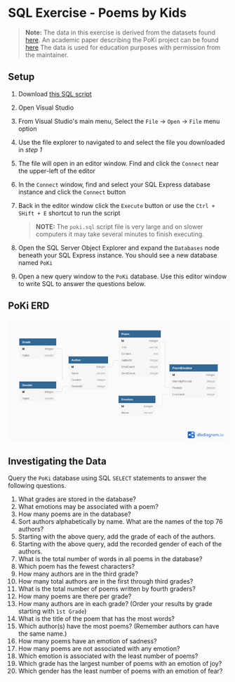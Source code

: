 # SQL Exercise - Poems by Kids

> **Note:** The data in this exercise is derived from the datasets found [here](https://github.com/whipson/PoKi-Poems-by-Kids). An academic paper describing the PoKi project can be found [here](https://arxiv.org/abs/2004.06188)
> The data is used for education purposes with permission from the maintainer.

## Setup

1. Download [this SQL script](./assets/poki.sql)
1. Open Visual Studio
1. From Visual Studio's main menu, Select the `File` -> `Open` -> `File` menu option
1. Use the file explorer to navigated to and select the file you downloaded in _step 1_
1. The file will open in an editor window. Find and click the `Connect` near the upper-left of the editor
1. In the `Connect` window, find and select your SQL Express database instance and click the `Connect` button
1. Back in the editor window click the `Execute` button or use the `Ctrl + SHift + E` shortcut to run the script

   > **NOTE:** The `poki.sql` script file is very large and on slower computers it may take several minutes to finish executing.

1. Open the SQL Server Object Explorer and expand the `Databases` node beneath your SQL Express instance. You should see a new database named `PoKi`
1. Open a new query window to the `PoKi` database. Use this editor window to write SQL to answer the questions below.

## PoKi ERD

![poki erd](./assets/PoKi.png)

## Investigating the Data

Query the `PoKi` database using SQL `SELECT` statements to answer the following questions.

1. What grades are stored in the database?
1. What emotions may be associated with a poem?
1. How many poems are in the database?
1. Sort authors alphabetically by name. What are the names of the top 76 authors?
1. Starting with the above query, add the grade of each of the authors.
1. Starting with the above query, add the recorded gender of each of the authors.
1. What is the total number of words in all poems in the database?
1. Which poem has the fewest characters?
1. How many authors are in the third grade?
1. How many total authors are in the first through third grades?
1. What is the total number of poems written by fourth graders?
1. How many poems are there per grade?
1. How many authors are in each grade? (Order your results by grade starting with `1st Grade`)
1. What is the title of the poem that has the most words?
1. Which author(s) have the most poems? (Remember authors can have the same name.)
1. How many poems have an emotion of sadness?
1. How many poems are not associated with any emotion?
1. Which emotion is associated with the least number of poems?
1. Which grade has the largest number of poems with an emotion of joy?
1. Which gender has the least number of poems with an emotion of fear?
